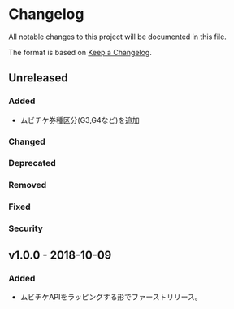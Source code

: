 # Changelog

All notable changes to this project will be documented in this file.

The format is based on [Keep a Changelog](http://keepachangelog.com/).

## Unreleased

### Added

- ムビチケ券種区分(G3,G4など)を追加

### Changed

### Deprecated

### Removed

### Fixed

### Security

## v1.0.0 - 2018-10-09

### Added

- ムビチケAPIをラッピングする形でファーストリリース。
